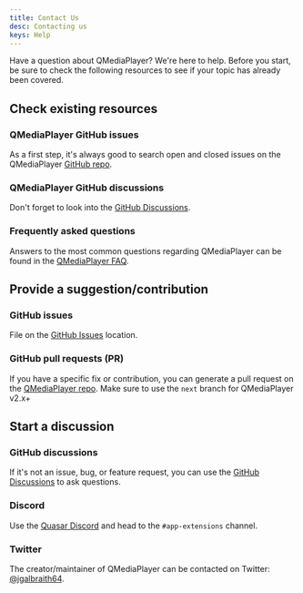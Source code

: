 ```yaml
---
title: Contact Us
desc: Contacting us
keys: Help
---
```


Have a question about QMediaPlayer? We're here to help. Before you start, be sure to check the following resources to see if your topic has already been covered.

## Check existing resources

### QMediaPlayer GitHub issues

As a first step, it's always good to search open and closed issues on the QMediaPlayer [GitHub repo](https://github.com/quasarframework/quasar-ui-qmediaplayer/tree/next).

### QMediaPlayer GitHub discussions

Don't forget to look into the [GitHub Discussions](https://github.com/quasarframework/quasar-ui-qmediaplayer/discussions).

### Frequently asked questions

Answers to the most common questions regarding QMediaPlayer can be found in the [QMediaPlayer FAQ](/help/faq).

## Provide a suggestion/contribution

### GitHub issues

File on the [GitHub Issues](https://github.com/quasarframework/quasar-ui-qmediaplayer/issues) location.

### GitHub pull requests (PR)

If you have a specific fix or contribution, you can generate a pull request on the [QMediaPlayer repo](https://github.com/quasarframework/quasar-ui-qmediaplayer/tree/next). Make sure to use the `next` branch for QMediaPlayer v2.x+

## Start a discussion

### GitHub discussions

If it's not an issue, bug, or feature request, you can use the [GitHub Discussions](https://github.com/quasarframework/quasar-ui-qmediaplayer/discussions) to ask questions.

### Discord

Use the [Quasar Discord](https://chat.quasar.dev) and head to the `#app-extensions` channel.

### Twitter

The creator/maintainer of QMediaPlayer can be contacted on Twitter: [@jgalbraith64](https://twitter.com/jgalbraith64).

